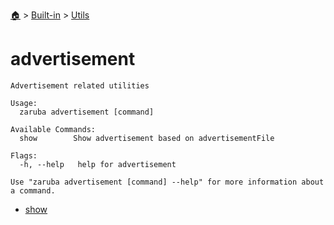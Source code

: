 <!--startTocHeader-->
[🏠](../../../README.md) > [Built-in](../../README.md) > [Utils](../README.md)
# advertisement
<!--endTocHeader-->

```
Advertisement related utilities

Usage:
  zaruba advertisement [command]

Available Commands:
  show        Show advertisement based on advertisementFile

Flags:
  -h, --help   help for advertisement

Use "zaruba advertisement [command] --help" for more information about a command.

```

<!--startTocSubtopic-->
- [show](show.md)
<!--endTocSubtopic-->